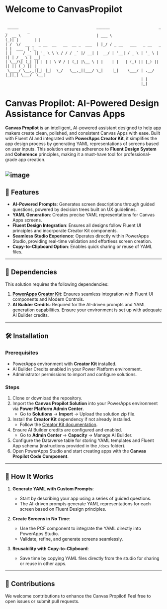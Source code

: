 # Welcome to CanvasPropilot

```

 _____                                   ______                      _  _         _   
/  __ \                                  | ___ \                    (_)| |       | |  
| /  \/  __ _  _ __  __   __  __ _  ___  | |_/ / _ __   ___   _ __   _ | |  ___  | |_ 
| |     / _` || '_ \ \ \ / / / _` |/ __| |  __/ | '__| / _ \ | '_ \ | || | / _ \ | __|
| \__/\| (_| || | | | \ V / | (_| |\__ \ | |    | |   | (_) || |_) || || || (_) || |_ 
 \____/ \__,_||_| |_|  \_/   \__,_||___/ \_|    |_|    \___/ | .__/ |_||_| \___/  \__|
                                                             | |                      
                                                             |_|                      
```



# Canvas Propilot: AI-Powered Design Assistance for Canvas Apps  

**Canvas Propilot** is an intelligent, AI-powered assistant designed to help app makers create clean, polished, and consistent Canvas Apps with ease. Built with Fluent AI and integrated with **PowerApps Creator Kit**, it simplifies the app design process by generating YAML representations of screens based on user inputs. This solution ensures adherence to **Fluent Design System** and **Coherence** principles, making it a must-have tool for professional-grade app creation.  

![image](https://github.com/user-attachments/assets/d63b7c20-7020-4cc8-870d-ff202bc5d41e)
---

## 🚀 Features  

- **AI-Powered Prompts**: Generates screen descriptions through guided questions, powered by decision trees built on UX guidelines.  
- **YAML Generation**: Creates precise YAML representations for Canvas Apps screens.  
- **Fluent Design Integration**: Ensures all designs follow Fluent UI principles and incorporate Creator Kit components.  
- **Seamless Studio Experience**: Operates directly within PowerApps Studio, providing real-time validation and effortless screen creation.  
- **Copy-to-Clipboard Option**: Enables quick sharing or reuse of YAML files.  

---

## 🔗 Dependencies  

This solution requires the following dependencies:  
1. **[PowerApps Creator Kit](https://github.com/microsoft/PowerApps-creator-kit)**: Ensures seamless integration with Fluent UI components and Modern Controls.  
2. **AI Builder Credits**: Required for the AI-driven prompts and YAML generation capabilities. Ensure your environment is set up with adequate AI Builder credits.

---

## 🛠️ Installation  

### Prerequisites  
- PowerApps environment with **Creator Kit** installed.  
- AI Builder Credits enabled in your Power Platform environment.  
- Administrator permissions to import and configure solutions.  

### Steps  
1. Clone or download the repository.  
2. Import the **Canvas Propilot Solution** into your PowerApps environment via **Power Platform Admin Center**.  
   - Go to **Solutions** -> **Import** -> Upload the solution zip file.  
3. Install the **Creator Kit** dependency if not already installed.  
   - Follow the [Creator Kit documentation](https://github.com/microsoft/PowerApps-creator-kit).  
4. Ensure AI Builder credits are configured and enabled.  
   - Go to **Admin Center** -> **Capacity** -> Manage AI Builder.  
5. Configure the Dataverse table for storing YAML templates and Fluent App schema (instructions provided in the `/docs` folder).  
6. Open PowerApps Studio and start creating apps with the **Canvas Propilot Code Component**.  

---

## 🧩 How It Works  

1. **Generate YAML with Custom Prompts**:  
   - Start by describing your app using a series of guided questions.  
   - The AI-driven prompts generate YAML representations for each screen based on Fluent Design principles.  

2. **Create Screens in No Time**:  
   - Use the PCF component to integrate the YAML directly into PowerApps Studio.  
   - Validate, refine, and generate screens seamlessly.  

3. **Reusability with Copy-to-Clipboard**:  
   - Save time by copying YAML files directly from the studio for sharing or reuse in other apps.  

---

## 🤝 Contributions  

We welcome contributions to enhance the Canvas Propilot! Feel free to open issues or submit pull requests.  



